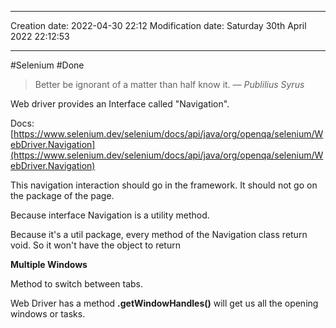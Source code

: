 

----
Creation date: 2022-04-30 22:12
Modification date: Saturday 30th April 2022 22:12:53

----


#Selenium 
#Done 

> Better be ignorant of a matter than half know it.
> — <cite>Publilius Syrus</cite>

Web driver provides an Interface called "Navigation".

Docs: [](https://www.selenium.dev/selenium/docs/api/java/org/openqa/selenium/WebDriver.Navigation)[https://www.selenium.dev/selenium/docs/api/java/org/openqa/selenium/WebDriver.Navigation](https://www.selenium.dev/selenium/docs/api/java/org/openqa/selenium/WebDriver.Navigation)

This navigation interaction should go in the framework. It should not go on the package of the page.

Because interface Navigation is a utility method.

Because it's a util package, every method of the Navigation class return void. So it won't have the object to return

**Multiple Windows**

Method to switch between tabs.

Web Driver has a method **.getWindowHandles()** will get us all the opening windows or tasks.
